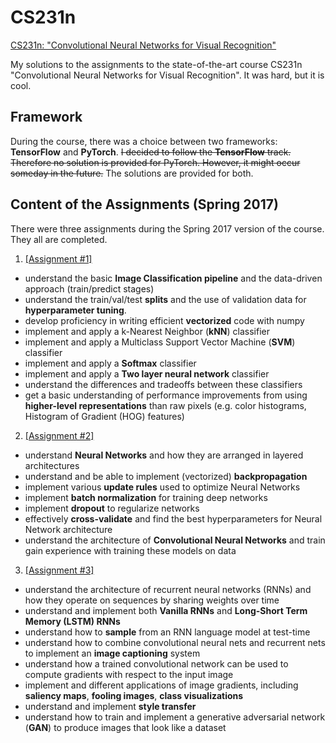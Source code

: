 # CS231n

[CS231n: "Convolutional Neural Networks for Visual Recognition"](http://cs231n.stanford.edu/)

My solutions to the assignments to the state-of-the-art course CS231n "Convolutional Neural Networks for Visual Recognition". It was hard, but it is cool.

## Framework
During the course, there was a choice between two frameworks: **TensorFlow** and **PyTorch**. ~~I decided to follow the **TensorFlow** track. Therefore no solution is provided for PyTorch. However, it might occur someday in the future.~~ The solutions are provided for both.

## Content of the Assignments (Spring 2017)
There were three assignments during the Spring 2017 version of the course. They all are completed.

1. [[Assignment #1]](http://cs231n.github.io/assignments2017/assignment1/)
- understand the basic **Image Classification pipeline** and the data-driven approach (train/predict stages)
- understand the train/val/test **splits** and the use of validation data for **hyperparameter tuning**.
- develop proficiency in writing efficient **vectorized** code with numpy
- implement and apply a k-Nearest Neighbor (**kNN**) classifier
- implement and apply a Multiclass Support Vector Machine (**SVM**) classifier
- implement and apply a **Softmax** classifier
- implement and apply a **Two layer neural network** classifier
- understand the differences and tradeoffs between these classifiers
- get a basic understanding of performance improvements from using **higher-level representations** than raw pixels (e.g. color histograms, Histogram of Gradient (HOG) features)

2. [[Assignment #2]](http://cs231n.github.io/assignments2017/assignment2/)
- understand **Neural Networks** and how they are arranged in layered architectures
- understand and be able to implement (vectorized) **backpropagation**
- implement various **update rules** used to optimize Neural Networks
- implement **batch normalization** for training deep networks
- implement **dropout** to regularize networks
- effectively **cross-validate** and find the best hyperparameters for Neural Network architecture
- understand the architecture of **Convolutional Neural Networks** and train gain experience with training these models on data

3. [[Assignment #3]](http://cs231n.github.io/assignments2017/assignment3/)
- understand the architecture of recurrent neural networks (RNNs) and how they operate on sequences by sharing weights over time
- understand and implement both **Vanilla RNNs** and **Long-Short Term Memory (LSTM) RNNs**
- understand how to **sample** from an RNN language model at test-time
- understand how to combine convolutional neural nets and recurrent nets to implement an **image captioning** system
- understand how a trained convolutional network can be used to compute gradients with respect to the input image
- implement and different applications of image gradients, including **saliency maps**, **fooling images**, **class visualizations**
- understand and implement **style transfer**
- understand how to train and implement a generative adversarial network (**GAN**) to produce images that look like a dataset
